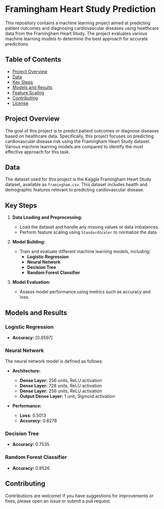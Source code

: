 # Framingham Heart Study Prediction

This repository contains a machine learning project aimed at predicting patient outcomes and diagnosing cardiovascular diseases using healthcare data from the Framingham Heart Study. The project evaluates various machine learning models to determine the best approach for accurate predictions.

## Table of Contents

- [Project Overview](#project-overview)
- [Data](#data)
- [Key Steps](#key-steps)
- [Models and Results](#models-and-results)
- [Feature Scaling](#feature-scaling)
- [Contributing](#contributing)
- [License](#license)

## Project Overview

The goal of this project is to predict patient outcomes or diagnose diseases based on healthcare data. Specifically, this project focuses on predicting cardiovascular disease risk using the Framingham Heart Study dataset. Various machine learning models are compared to identify the most effective approach for this task.

## Data

The dataset used for this project is the Kaggle Framingham Heart Study dataset, available as `framingham.csv`. This dataset includes health and demographic features relevant to predicting cardiovascular disease.

## Key Steps

1. **Data Loading and Preprocessing:**
   - Load the dataset and handle any missing values or data imbalances.
   - Perform feature scaling using `StandardScaler` to normalize the data.

2. **Model Building:**
   - Train and evaluate different machine learning models, including:
     - **Logistic Regression**
     - **Neural Network**
     - **Decision Tree**
     - **Random Forest Classifier**

3. **Model Evaluation:**
   - Assess model performance using metrics such as accuracy and loss.

## Models and Results

### Logistic Regression

- **Accuracy:** [0.8597]

### Neural Network

The neural network model is defined as follows:

- **Architecture:**
  - **Dense Layer:** 256 units, ReLU activation
  - **Dense Layer:** 728 units, ReLU activation
  - **Dense Layer:** 256 units, ReLU activation
  - **Output Dense Layer:** 1 unit, Sigmoid activation

- **Performance:**
  - **Loss:** 0.5013
  - **Accuracy:** 0.8278

### Decision Tree

- **Accuracy:** 0.7535

### Random Forest Classifier

- **Accuracy:** 0.8526

## Contributing

Contributions are welcome! If you have suggestions for improvements or fixes, please open an issue or submit a pull request.

